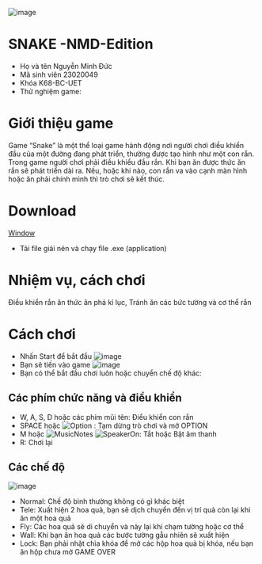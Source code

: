 ![image](https://github.com/nmd29io/BTL_LTNC/assets/85045877/8a16f071-8458-4b9f-9874-d7f79c1145cd)

#  SNAKE -NMD-Edition
- Họ và tên Nguyễn Minh Đức
- Mã sinh viên 23020049
- Khóa K68-BC-UET
- Thử nghiệm game:

# Giới thiệu game
Game “Snake” là một thể loại game hành động nơi người chơi điều khiển đầu của một đường đang phát triển, thường được tạo hình như một con rắn. Trong game người chơi phải điều khiểu đầu rắn. Khi bạn ăn được thức ăn rắn sẽ phát triển dài ra. Nếu, hoặc khi nào, con rắn va vào cạnh màn hình hoặc ăn phải chính mình thì trò chơi sẽ kết thúc.
# Download 
[Window](https://github.com/nmd29io/BTL_LTNC/releases/download/master/BTL_Release.zip)
- Tải file giải nén và chạy file .exe (application)
# Nhiệm vụ, cách chơi
Điều khiển rắn ăn thức ăn phá kỉ lục, Tránh ăn các bức tường và cơ thể rắn
# Cách chơi
- Nhấn Start để bắt đầu
![image](https://github.com/nmd29io/BTL_LTNC/assets/85045877/c17aea8b-0b22-49c4-a933-5014924a447e)
- Bạn sẽ tiến vào game
![image](https://github.com/nmd29io/BTL_LTNC/assets/85045877/773410de-bcfb-4047-9a7a-91c95e9adb30)
- Bạn có thể bắt đầu chơi luôn hoặc chuyển chế độ khác:
## Các phím chức năng và điều khiển
- W, A, S, D hoặc các phím mũi tên: Điểu khiển con rắn
- SPACE hoặc ![Option](https://github.com/nmd29io/BTL_LTNC/assets/85045877/5b6cee90-d681-4363-b2aa-890d9839e6ad)
 : Tạm dừng trò chơi và mở OPTION
- M hoặc ![MusicNotes](https://github.com/nmd29io/BTL_LTNC/assets/85045877/b930ccc5-ad84-4330-84c2-10454042f0eb) ![SpeakerOn](https://github.com/nmd29io/BTL_LTNC/assets/85045877/2cf0990e-4445-4c5a-bdfc-cf1e3e427816): Tắt hoặc Bật âm thanh
- R: Chơi lại
## Các chế độ
![image](https://github.com/nmd29io/BTL_LTNC/assets/85045877/a219e974-f66a-4fbd-ae59-11687f8afff1)
- Normal: Chế độ bình thường không có gì khác biệt
- Tele: Xuất hiện 2 hoa quả, bạn sẽ dịch chuyển đến vị trí quả còn lại khi ăn một hoa quả
- Fly: Các hoa quả sẽ di chuyển và nảy lại khi chạm tường hoặc cơ thể
- Wall: Khi bạn ăn hoa quả các bước tường gẫu nhiên sẽ xuất hiện
- Lock: Bạn phải nhặt chìa khóa để mở các hộp hoa quả bị khóa, nếu bạn ăn hộp chưa mở GAME OVER



